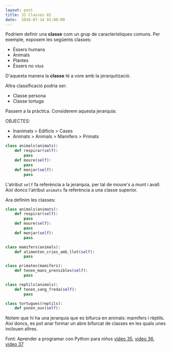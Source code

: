 ```yaml
---
layout: post
title: 31 Classes 02
date:  2016-07-14 01:00:00
---
```


Podriem definir una **classe** com un grup de característiques comuns. Per exemple, exposem les següents classes:

- Éssers humans
- Animals
- Plantes
- Éssers no vius

D'aquesta manera la **classe** té a vore amb la jerarquització.

Altra classificació podria ser:

- Classe persona
- Classe tortuga

Passem a la pràctica. Considerem aquesta jerarquia:

OBJECTES:

- Inanimats > Edificis > Cases
- Animats > Animals > Mamífers > Primats

```python
class animals(animats):
    def respirar(self):
        pass
    def moure(self):
        pass
    def menjar(self):
        pass
```

L'atribut `self` fa referència a la jerarquia, per tal de moure's a munt i avall. Així doncs l'atribut `animats` fa referència a una classe superior.

Ara definim les classes:

```python
class animals(animats):
    def respirar(self):
        pass
    def moure(self):
        pass
    def menjar(self):
        pass

class mamifers(animals):
    def alimenten_cries_amb_llet(self):
        pass

class primates(mamifers):
    def tenen_mans_prensibles(self):
        pass

class reptils(animals):
    def tenen_sang_freda(self):
        pass

class tortugues(reptils):
    def ponen_ous(self):
```

Notem que hi ha una jerarquia que es bifurca en animals: mamífers i rèptils. Així doncs, es pot anar formar un abre bifurcat de classes en les quals unes inclouen altres.

Font: Aprender a programar con Python para niños [video 35](https://www.youtube.com/watch?v=V3s8UiPcHg0&index=36&list=PLEtcGQaT56chpYflEjBWRodHJNJN8EKpO), [video 36](https://www.youtube.com/watch?v=GaAfoKAkk-s&list=PLEtcGQaT56chpYflEjBWRodHJNJN8EKpO&index=37), [video 37](https://www.youtube.com/watch?v=Ia7FcVY9BUI&list=PLEtcGQaT56chpYflEjBWRodHJNJN8EKpO&index=38)
